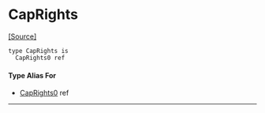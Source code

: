 # CapRights
<span class="source-link">[[Source]](src/capsicum/cap_rights.md#L-0-19)</span>
```pony
type CapRights is
  CapRights0 ref
```

#### Type Alias For

* [CapRights0](capsicum-CapRights0.md) ref

---

